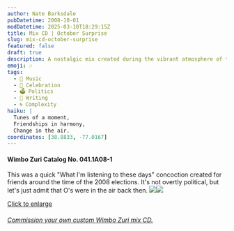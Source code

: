 ```yaml
---
author: Nate Barksdale
pubDatetime: 2008-10-01
modDatetime: 2025-03-10T18:29:15Z
title: Mix CD | October Surprise
slug: mix-cd-october-surprise
featured: false
draft: true
description: A nostalgic mix created during the vibrant atmosphere of the 2008 elections, capturing the spirit of the moment through music.
emoji: 🎶
tags:
  - 🎵 Music
  - 🎉 Celebration
  - 🗳️ Politics
  - 📝 Writing
  - 🌀 Complexity
haiku: |
  Tunes of a moment,  
  Friendships in harmony,  
  Change in the air.
coordinates: [38.8833, -77.0167]
---
```


#### Wimbo Zuri Catalog No. 041.1A08-1

This was a quick "What I'm listening to these days" concoction created for friends around the time of the 2008 elections. It's not overtly political, but let's just admit that O's were in the air back then. [![](https://www.natebarksdale.com/wp-content/uploads/portfolio/october_260.jpg)](https://www.natebarksdale.com/wp-content/uploads/portfolio/october_530.jpg)[![](https://www.natebarksdale.com/wp-content/uploads/portfolio/october2_260.jpg)](https://www.natebarksdale.com/wp-content/uploads/portfolio/october2_530.jpg)

[Click to enlarge](https://www.natebarksdale.com/wp-content/uploads/portfolio/october_530.jpg)

###### [Commission your own custom Wimbo Zuri mix CD.](https://www.natebarksdale.com/?p=342)
